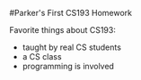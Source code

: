 #Parker's First CS193 Homework

Favorite things about CS193:
- taught by real CS students
- a CS class
- programming is involved



